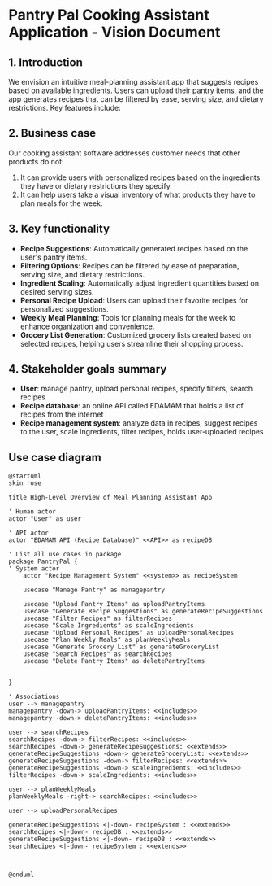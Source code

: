 
# Pantry Pal Cooking Assistant Application - Vision Document

## 1. Introduction

We envision an intuitive meal-planning assistant app that suggests recipes based on available ingredients. Users can upload their pantry items, and the app generates recipes that can be filtered by ease, serving size, and dietary restrictions. Key features include:


## 2. Business case
Our cooking assistant software addresses customer needs that other products do not:
1. It can provide users with personalized recipes based on the ingredients they have or dietary restrictions they specify.
2. It can help users take a visual inventory of what products they have to plan meals for the week.

## 3. Key functionality
- **Recipe Suggestions**: Automatically generated recipes based on the user's pantry items.
- **Filtering Options**: Recipes can be filtered by ease of preparation, serving size, and dietary restrictions.
- **Ingredient Scaling**: Automatically adjust ingredient quantities based on desired serving sizes.
- **Personal Recipe Upload**: Users can upload their favorite recipes for personalized suggestions.
- **Weekly Meal Planning**: Tools for planning meals for the week to enhance organization and convenience.
- **Grocery List Generation**: Customized grocery lists created based on selected recipes, helping users streamline their shopping process.

## 4. Stakeholder goals summary
- **User**: manage pantry, upload personal recipes, specify filters, search recipes
- **Recipe database**: an online API called EDAMAM that holds a list of recipes from the internet
- **Recipe management system**: analyze data in recipes, suggest recipes to the user, scale ingredients, filter recipes, holds user-uploaded recipes


## Use case diagram

```plantuml
@startuml
skin rose

title High-Level Overview of Meal Planning Assistant App

' Human actor
actor "User" as user

' API actor
actor "EDAMAM API (Recipe Database)" <<API>> as recipeDB

' List all use cases in package
package PantryPal {
' System actor
    actor "Recipe Management System" <<system>> as recipeSystem
    
    usecase "Manage Pantry" as managepantry
   
    usecase "Upload Pantry Items" as uploadPantryItems
    usecase "Generate Recipe Suggestions" as generateRecipeSuggestions
    usecase "Filter Recipes" as filterRecipes
    usecase "Scale Ingredients" as scaleIngredients
    usecase "Upload Personal Recipes" as uploadPersonalRecipes
    usecase "Plan Weekly Meals" as planWeeklyMeals
    usecase "Generate Grocery List" as generateGroceryList
    usecase "Search Recipes" as searchRecipes
    usecase "Delete Pantry Items" as deletePantryItems
    
    
}

' Associations
user --> managepantry
managepantry -down-> uploadPantryItems: <<includes>>
managepantry -down-> deletePantryItems: <<includes>>

user --> searchRecipes
searchRecipes -down-> filterRecipes: <<includes>>
searchRecipes -down-> generateRecipeSuggestions: <<extends>>
generateRecipeSuggestions -down-> generateGroceryList: <<extends>>
generateRecipeSuggestions -down-> filterRecipes: <<extends>>
generateRecipeSuggestions -down-> scaleIngredients: <<includes>>
filterRecipes -down-> scaleIngredients: <<includes>>

user --> planWeeklyMeals
planWeeklyMeals -right-> searchRecipes: <<includes>>

user --> uploadPersonalRecipes

generateRecipeSuggestions <|-down- recipeSystem : <<extends>>
searchRecipes <|-down- recipeDB : <<extends>>
generateRecipeSuggestions <|-down- recipeDB : <<extends>>
searchRecipes <|-down- recipeSystem : <<extends>>



@enduml
```